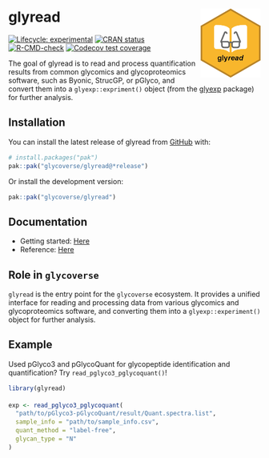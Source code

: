 
<!-- README.md is generated from README.Rmd. Please edit that file -->

# glyread <a href="https://glycoverse.github.io/glyread/"><img src="man/figures/logo.png" align="right" height="138" /></a>

<!-- badges: start -->

[![Lifecycle:
experimental](https://img.shields.io/badge/lifecycle-experimental-orange.svg)](https://lifecycle.r-lib.org/articles/stages.html#experimental)
[![CRAN
status](https://www.r-pkg.org/badges/version/glyread)](https://CRAN.R-project.org/package=glyread)
[![R-CMD-check](https://github.com/glycoverse/glyread/actions/workflows/R-CMD-check.yaml/badge.svg)](https://github.com/glycoverse/glyread/actions/workflows/R-CMD-check.yaml)
[![Codecov test
coverage](https://codecov.io/gh/glycoverse/glyread/graph/badge.svg)](https://app.codecov.io/gh/glycoverse/glyread)
<!-- badges: end -->

The goal of glyread is to read and process quantification results from
common glycomics and glycoproteomics software, such as Byonic, StrucGP,
or pGlyco, and convert them into a `glyexp::expriment()` object (from
the [glyexp](https://github.com/glycoverse/glyexp) package) for further
analysis.

## Installation

You can install the latest release of glyread from
[GitHub](https://github.com/) with:

``` r
# install.packages("pak")
pak::pak("glycoverse/glyread@*release")
```

Or install the development version:

``` r
pak::pak("glycoverse/glyread")
```

## Documentation

-   Getting started:
    [Here](https://glycoverse.github.io/glyread/articles/glyread.html)
-   Reference:
    [Here](https://glycoverse.github.io/glyread/reference/index.html)

## Role in `glycoverse`

`glyread` is the entry point for the `glycoverse` ecosystem. It provides
a unified interface for reading and processing data from various
glycomics and glycoproteomics software, and converting them into a
`glyexp::experiment()` object for further analysis.

## Example

Used pGlyco3 and pGlycoQuant for glycopeptide identification and
quantification? Try `read_pglyco3_pglycoquant()`!

``` r
library(glyread)

exp <- read_pglyco3_pglycoquant(
  "path/to/pGlyco3-pGlycoQuant/result/Quant.spectra.list",
  sample_info = "path/to/sample_info.csv",
  quant_method = "label-free",
  glycan_type = "N"
)
```
